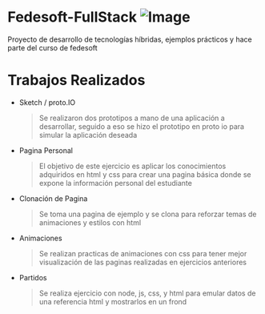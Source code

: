 # Fedesoft-FullStack  ![Image](https://universidadean.edu.co/sites/default/files/noticias/noticia-fedesoft-noticia_1.jpg)
Proyecto de desarrollo de tecnologías híbridas, ejemplos prácticos y hace parte del curso de fedesoft

Trabajos Realizados 
===============

* Sketch / proto.IO
  > Se realizaron dos prototipos a mano de una aplicación a desarrollar, seguido a eso se hizo el prototipo en proto io para simular la aplicación deseada
* Pagina Personal
  > El objetivo de este ejercicio es aplicar los conocimientos adquiridos en html y css para crear una pagina básica donde se expone la información personal del estudiante
* Clonación de Pagina
  > Se toma una pagina de ejemplo y se clona para reforzar temas de animaciones y estilos con html
* Animaciones
  > Se realizan practicas de animaciones con css para tener mejor visualización de las paginas realizadas en ejercicios anteriores
* Partidos
  > Se realiza ejercicio con node, js, css, y html para emular datos de una referencia html y mostrarlos en un frond
